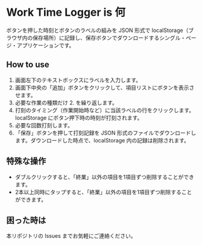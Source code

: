 # Work Time Logger is 何

ボタンを押した時刻とボタンのラベルの組みを JSON 形式で localStorage（ブラウザ内の保存場所）に記録し、保存ボタンでダウンロードするシングル・ページ・アプリケーションです。

## How to use

1. 画面左下のテキストボックスにラベルを入力します。
2. 画面下中央の「追加」ボタンをクリックして、項目リストにボタンを表示させます。
3. 必要な作業の種類だけ 2. を繰り返します。
4. 打刻のタイミング（作業開始時など）に当該ラベルの行をクリックします。localStorage にボタン押下時の時刻が打刻されます。
5. 必要な回数打刻します。
6. 「保存」ボタンを押して打刻記録を JSON 形式のファイルでダウンロードします。ダウンロードした時点で、localStorage 内の記録は削除されます。

## 特殊な操作

- ダブルクリックすると、「終業」以外の項目を1項目ずつ削除することができます。
- 2本以上同時にタップすると、「終業」以外の項目を1項目ずつ削除することができます。

## 困った時は

本リポジトリの Issues までお気軽にご連絡ください。
